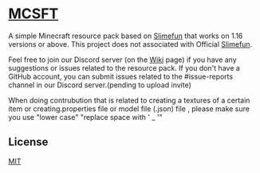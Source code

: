 # [MCSFT](https://github.com/braydenleung-Git/MinecraftSlimeFunTextures_MCSFT)

A simple Minecraft resource pack based on [Slimefun](https://github.com/Slimefun/Slimefun4) that works on 1.16 versions or above.
This project does not associated with Official [Slimefun](https://github.com/Slimefun/Slimefun4).

Feel free to join our Discord server (on the [Wiki](https://github.com/braydenleung-Git/MinecraftSlimeFunTextures_MCSFT/wiki) page) if you have any suggestions or issues related to the resource pack.
If you don't have a GitHub account, you can submit issues related to the #issue-reports channel in our Discord server.(pending to upload invite)

When doing contrubution that is related to creating a textures of a certain item or creating.properties file or model file (.json) file , please make sure you use "lower case" "replace space with ' _ '"

## License
[MIT](https://github.com/braydenleung-Git/MCSFT/blob/main/LICENSE)
